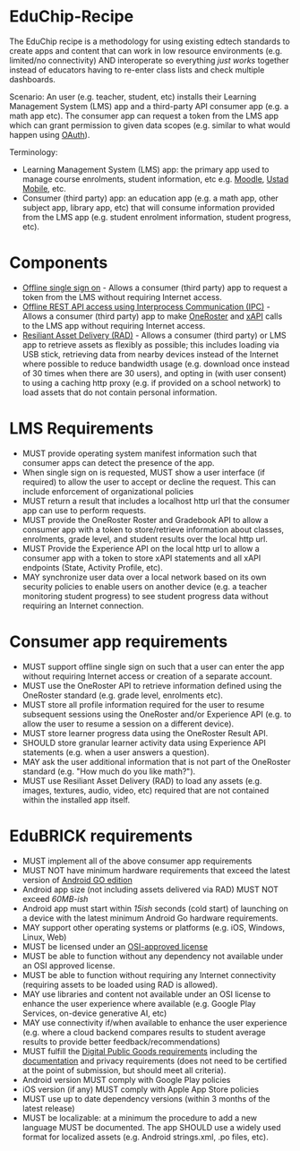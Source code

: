 # EduChip-Recipe

The EduChip recipe is a methodology for using existing edtech standards to create apps and content that can work in low resource environments (e.g. limited/no connectivity) AND interoperate so everything *just works* together instead of educators having to re-enter class lists and check multiple dashboards.

Scenario: An user (e.g. teacher, student, etc) installs their Learning Management System (LMS) app and a third-party API consumer app (e.g. a math app etc). The consumer app can request a token from the LMS app which can grant permission to given data scopes (e.g. similar to what would happen using [OAuth](https://oauth.net/2/)).

Terminology:

* Learning Management System (LMS) app: the primary app used to manage course enrolments, student information, etc e.g. [Moodle](https://moodle.org), [Ustad Mobile](https://www.ustadmobile.com), etc.
* Consumer (third party) app: an education app (e.g. a math app, other subject app, library app, etc) that will consume information provided from the LMS app (e.g. student enrolment information, student progress, etc).

# Components

* [Offline single sign on](SINGLE-SIGN-ON.md) - Allows a consumer (third party) app to request a token from the LMS without requiring Internet access.
* [Offline REST API access using Interprocess Communication (IPC)](REST-OVER-IPC.md) - Allows a consumer (third party) app to make [OneRoster](https://www.1edtech.org/standards/oneroster) and [xAPI](https://www.xapi.com) calls to the LMS app without requiring Internet access.
* [Resiliant Asset Delivery (RAD)](RAD.md) - Allows a consumer (third party) or LMS app to retrieve assets as flexibly as possible; this includes loading via USB stick, retrieving data from nearby devices instead of the Internet where possible to reduce bandwidth usage (e.g. download once instead of 30 times when there are 30 users), and opting in (with user consent) to using a caching http proxy (e.g. if provided on a school network) to load assets that do not contain personal information.

# LMS Requirements

* MUST provide operating system manifest information such that consumer apps can detect the presence of the app.
* When single sign on is requested, MUST show a user interface (if required) to allow the user to accept or decline the request. This can include enforcement of organizational policies
* MUST return a result that includes a localhost http url that the consumer app can use to perform requests.
* MUST provide the OneRoster Roster and Gradebook API to allow a consumer app with a token to store/retrieve information about classes, enrolments, grade level, and student results over the local http url.
* MUST Provide the Experience API on the local http url to allow a consumer app with a token to store xAPI  statements and all xAPI endpoints (State, Activity Profile, etc).
* MAY synchronize user data over a local network based on its own security policies to enable users on another device (e.g. a teacher monitoring student progress) to see student progress data without requiring an Internet connection.

# Consumer app requirements

* MUST support offline single sign on such that a user can enter the app without requiring Internet access or creation of a separate account.
* MUST use the OneRoster API to retrieve information defined using the OneRoster standard (e.g. grade level, enrolments etc).
* MUST store all profile information required for the user to resume subsequent sessions using the OneRoster and/or Experience API (e.g. to allow the user to resume a session on a different device).
* MUST store learner progress data using the OneRoster Result API.
* SHOULD store granular learner activity data using Experience API statements (e.g. when a user answers a question).
* MAY ask the user additional information that is not part of the OneRoster standard (e.g. "How much do you like math?").
* MUST use Resiliant Asset Delivery (RAD) to load any assets (e.g. images, textures, audio, video, etc) required that are not contained within the installed app itself.

# EduBRICK requirements
* MUST implement all of the above consumer app requirements
* MUST NOT have minimum hardware requirements that exceed the latest version of [Android GO edition](https://developer.android.com/guide/topics/androidgo#hardware-reqs)
* Android app size (not including assets delivered via RAD) MUST NOT exceed *60MB-ish*
* Android app must start within *15ish* seconds (cold start) of launching on a device with the latest minimum Android Go hardware requirements.
* MAY support other operating systems or platforms (e.g. iOS, Windows, Linux, Web)
* MUST be licensed under an [OSI-approved license](https://opensource.org/licenses)
* MUST be able to function without any dependency not available under an OSI approved license.
* MUST be able to function without requiring any Internet connectivity (requiring assets to be loaded using RAD is allowed).
* MAY use libraries and content not available under an OSI license to enhance the user experience where available (e.g. Google Play Services, on-device generative AI, etc)
* MAY use connectivity if/when available to enhance the user experience (e.g. where a cloud backend compares results to student average results to provide better feedback/recommendations)
* MUST fulfill the [Digital Public Goods requirements](https://digitalpublicgoods.net/submission-guide/) including the [documentation](https://github.com/DPGAlliance/publicgoods-candidates/blob/main/help-center/documentation.md) and privacy requirements (does not need to be certified at the point of submission, but should meet all criteria).
* Android version MUST comply with Google Play policies
* iOS version (if any) MUST comply with Apple App Store policies
* MUST use up to date dependency versions (within 3 months of the latest release) 
* MUST be localizable: at a minimum the procedure to add a new language MUST be documented. The app SHOULD use a widely used format for localized assets (e.g. Android strings.xml, .po files, etc).











